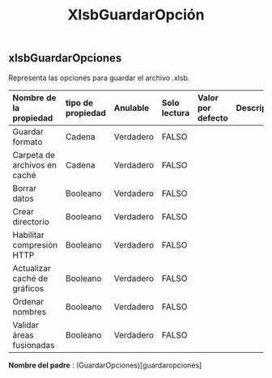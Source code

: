﻿---
title: XlsbGuardarOpción
second_title: Aspose.Cells Cloud Documen
type: docs
url: /es/specification/model/xlsbsaveoptions/
description: "Aspose.Cells Especificación del modelo de nube: XlsbSaveOptions. Maneje sin esfuerzo Excel y otros documentos de hoja de cálculo con funciones como abrir, generar, editar, dividir, fusionar, comparar y convertir."
weight: 50
---
## **xlsbGuardarOpciones**

 Representa las opciones para guardar el archivo .xlsb.

| Nombre de la propiedad| tipo de propiedad| Anulable| Solo lectura| Valor por defecto| Descripción|
|:- |:- |:- |:- |:- |:- |
| Guardar formato| Cadena| Verdadero| FALSO|||
| Carpeta de archivos en caché| Cadena| Verdadero| FALSO|||
| Borrar datos| Booleano| Verdadero| FALSO|||
| Crear directorio| Booleano| Verdadero| FALSO|||
| Habilitar compresión HTTP| Booleano| Verdadero| FALSO|||
| Actualizar caché de gráficos| Booleano| Verdadero| FALSO|||
|Ordenar nombres| Booleano| Verdadero| FALSO|||
| Validar áreas fusionadas| Booleano| Verdadero| FALSO|||

**Nombre del padre** : (GuardarOpciones)[guardaropciones]
